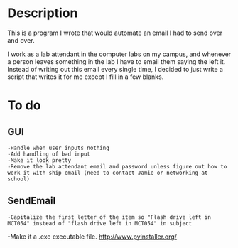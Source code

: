 # Description
This is a program I wrote that would automate an email I had to send over and over.

I work as a lab attendant in the computer labs on my campus, and whenever a person leaves something in the lab I have
to email them saying the left it. Instead of writing out this email every single time, I decided to just write a script
that writes it for me except I fill in a few blanks.

# To do
## GUI
    -Handle when user inputs nothing
    -Add handling of bad input
    -Make it look pretty
    -Remove the lab attendant email and password unless figure out how to work it with ship email (need to contact Jamie or networking at school)

## SendEmail
    -Capitalize the first letter of the item so "Flash drive left in MCT054" instead of "flash drive left in MCT054" in subject
    
-Make it a .exe executable file. http://www.pyinstaller.org/
